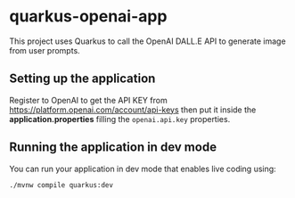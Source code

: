 # quarkus-openai-app

This project uses Quarkus to call the OpenAI DALL.E API to generate image from user prompts.

## Setting up the application
Register to OpenAI to get the API KEY from  https://platform.openai.com/account/api-keys then put it inside the **application.properties** filling the `openai.api.key` properties.

## Running the application in dev mode

You can run your application in dev mode that enables live coding using:
```shell script
./mvnw compile quarkus:dev
```

